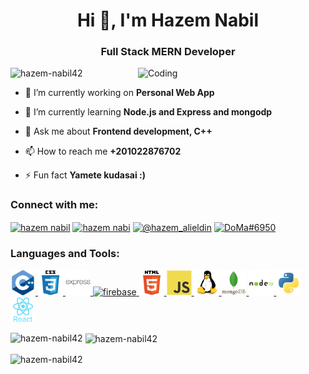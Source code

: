 <h1 align="center">Hi 👋, I'm Hazem Nabil</h1>
<h3 align="center">Full Stack MERN Developer</h3>
<img  align="right" width="300" alt="Coding" src="![image](https://github.com/Hazem-nabil42/Hazem-nabil42/assets/124460984/43987554-59d2-4b72-9fa5-a8c36b9fbbec)">

<p align="left"> <img src="https://komarev.com/ghpvc/?username=hazem-nabil42&label=Profile%20views&color=0e75b6&style=flat" alt="hazem-nabil42" /> </p>

- 🔭 I’m currently working on **Personal Web App**

- 🌱 I’m currently learning **Node.js and Express and mongodp**

- 💬 Ask me about **Frontend development, C++**

- 📫 How to reach me **+201022876702**

- ⚡ Fun fact **Yamete kudasai :)**

<h3 align="left">Connect with me:</h3>
<p align="left">
<a href="https://linkedin.com/in/hazem nabil" target="blank"><img align="center" src="https://raw.githubusercontent.com/rahuldkjain/github-profile-readme-generator/master/src/images/icons/Social/linked-in-alt.svg" alt="hazem nabil" height="30" width="40" /></a>
<a href="https://fb.com/hazem nabi" target="blank"><img align="center" src="https://raw.githubusercontent.com/rahuldkjain/github-profile-readme-generator/master/src/images/icons/Social/facebook.svg" alt="hazem nabi" height="30" width="40" /></a>
<a href="https://www.hackerrank.com/@hazem_alieldin" target="blank"><img align="center" src="https://raw.githubusercontent.com/rahuldkjain/github-profile-readme-generator/master/src/images/icons/Social/hackerrank.svg" alt="@hazem_alieldin" height="30" width="40" /></a>
<a href="https://discord.gg/DoMa#6950" target="blank"><img align="center" src="https://raw.githubusercontent.com/rahuldkjain/github-profile-readme-generator/master/src/images/icons/Social/discord.svg" alt="DoMa#6950" height="30" width="40" /></a>
</p>

<h3 align="left">Languages and Tools:</h3>
<p align="left"> <a href="https://www.w3schools.com/cpp/" target="_blank" rel="noreferrer"> <img src="https://raw.githubusercontent.com/devicons/devicon/master/icons/cplusplus/cplusplus-original.svg" alt="cplusplus" width="40" height="40"/> </a> <a href="https://www.w3schools.com/css/" target="_blank" rel="noreferrer"> <img src="https://raw.githubusercontent.com/devicons/devicon/master/icons/css3/css3-original-wordmark.svg" alt="css3" width="40" height="40"/> </a> <a href="https://expressjs.com" target="_blank" rel="noreferrer"> <img src="https://raw.githubusercontent.com/devicons/devicon/master/icons/express/express-original-wordmark.svg" alt="express" width="40" height="40"/> </a> <a href="https://firebase.google.com/" target="_blank" rel="noreferrer"> <img src="https://www.vectorlogo.zone/logos/firebase/firebase-icon.svg" alt="firebase" width="40" height="40"/> </a> <a href="https://www.w3.org/html/" target="_blank" rel="noreferrer"> <img src="https://raw.githubusercontent.com/devicons/devicon/master/icons/html5/html5-original-wordmark.svg" alt="html5" width="40" height="40"/> </a> <a href="https://developer.mozilla.org/en-US/docs/Web/JavaScript" target="_blank" rel="noreferrer"> <img src="https://raw.githubusercontent.com/devicons/devicon/master/icons/javascript/javascript-original.svg" alt="javascript" width="40" height="40"/> </a> <a href="https://www.linux.org/" target="_blank" rel="noreferrer"> <img src="https://raw.githubusercontent.com/devicons/devicon/master/icons/linux/linux-original.svg" alt="linux" width="40" height="40"/> </a> <a href="https://www.mongodb.com/" target="_blank" rel="noreferrer"> <img src="https://raw.githubusercontent.com/devicons/devicon/master/icons/mongodb/mongodb-original-wordmark.svg" alt="mongodb" width="40" height="40"/> </a> <a href="https://nodejs.org" target="_blank" rel="noreferrer"> <img src="https://raw.githubusercontent.com/devicons/devicon/master/icons/nodejs/nodejs-original-wordmark.svg" alt="nodejs" width="40" height="40"/> </a> <a href="https://www.python.org" target="_blank" rel="noreferrer"> <img src="https://raw.githubusercontent.com/devicons/devicon/master/icons/python/python-original.svg" alt="python" width="40" height="40"/> </a> <a href="https://reactjs.org/" target="_blank" rel="noreferrer"> <img src="https://raw.githubusercontent.com/devicons/devicon/master/icons/react/react-original-wordmark.svg" alt="react" width="40" height="40"/> </a> </p>

<p><img align="left" src="https://github-readme-stats.vercel.app/api/top-langs?username=hazem-nabil42&show_icons=true&locale=en&layout=compact" alt="hazem-nabil42" /></p>

<p>&nbsp;<img align="center" src="https://github-readme-stats.vercel.app/api?username=hazem-nabil42&show_icons=true&locale=en" alt="hazem-nabil42" /></p>

<p><img align="center" src="https://github-readme-streak-stats.herokuapp.com/?user=hazem-nabil42&" alt="hazem-nabil42" /></p>
